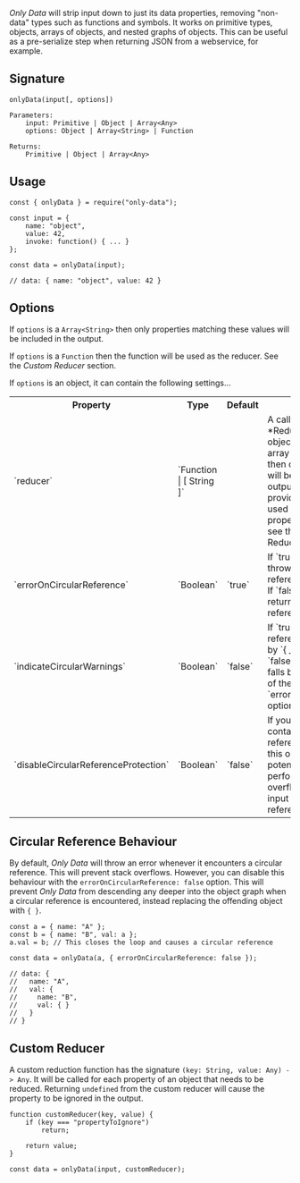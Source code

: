 *Only Data* will strip input down to just its data properties, removing "non-data" types such as functions and symbols. It works on primitive types, objects, arrays of objects, and nested graphs of objects. This can be useful as a pre-serialize step when returning JSON from a webservice, for example.

## Signature

    onlyData(input[, options])

    Parameters:
        input: Primitive | Object | Array<Any>
        options: Object | Array<String> | Function

    Returns:
        Primitive | Object | Array<Any>


## Usage

    const { onlyData } = require("only-data");

    const input = {
        name: "object",
        value: 42,
        invoke: function() { ... }
    };

    const data = onlyData(input);

    // data: { name: "object", value: 42 }

## Options
If `options` is a `Array<String>` then only properties matching these values will be included in the output.

If `options` is a `Function` then the function will be used as the reducer. See the *Custom Reducer* section.

If `options` is an object, it can contain the following settings...

<table>
    <tr>
        <th>Property</th>
        <th>Type</th>
        <th>Default</th>
        <th>Description</th>
    </tr>
    <tr>
        <td>`reducer`</td>
        <td>`Function | [ String ]`</td>
        <td></td>
        <td>A caller provided *Reducer* to use on object types. If set to an array of property names then only these properties will be included in the output. If a function is provided then it will be used to determine which properties are included. see the *Custom Reducer* section.</td>
    </tr>
    <tr>
        <td>`errorOnCircularReference`</td>
        <td>`Boolean`</td>
        <td>`true`</td>
        <td>If `true` an error will be throw when a circular reference is encountered. If `false` then `{ }` will be returned for any circular references</td>
    </tr>
    <tr>
        <td>`indicateCircularWarnings`</td>
        <td>`Boolean`</td>
        <td>`false`</td>
        <td>If `true`, circular references will be replaced by `{ __circular: true }`. If `false` then the behaviour falls back to the behaviour of the `errorOnCircularReference` option</td>
    </tr>
    <tr>
        <td>`disableCircularReferenceProtection`</td>
        <td>`Boolean`</td>
        <td>`false`</td>
        <td>If you're sure that the input contains no circular references then setting this option to `true` will potentially increase performance. **A stack overflow will occur if the input contains any circular references**</td>
    </tr>
</table>

## Circular Reference Behaviour
By default, *Only Data* will throw an error whenever it encounters a circular reference. This will prevent stack overflows. However, you can disable this behaviour with the `errorOnCircularReference: false` option. This will prevent *Only Data* from descending any deeper into the object graph when a circular reference is encountered, instead replacing the offending object with `{ }`.

    const a = { name: "A" };
    const b = { name: "B", val: a };
    a.val = b; // This closes the loop and causes a circular reference

    const data = onlyData(a, { errorOnCircularReference: false });

    // data: {
    //   name: "A",
    //   val: {
    //     name: "B",
    //     val: { }
    //   }
    // }

## Custom Reducer
A custom reduction function has the signature `(key: String, value: Any) -> Any`. It will be called for each property of an object that needs to be reduced. Returning `undefined` from the custom reducer will cause the property to be ignored in the output.

    function customReducer(key, value) {
        if (key === "propertyToIgnore")
            return;

        return value;
    }

    const data = onlyData(input, customReducer);
